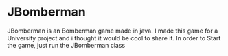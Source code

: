 # JBomberman
JBomberman is an Bomberman game made in java. I made this game for a University project and i thought it would be cool to share it. 
In order to Start the game, just run the JBomberman class

